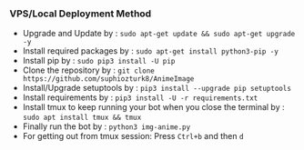 <h3><b> VPS/Local Deployment Method </b></h3>

- Upgrade and Update by :
`sudo apt-get update && sudo apt-get upgrade -y`
- Install required packages by :
`sudo apt-get install python3-pip -y`
- Install pip by :
`sudo pip3 install -U pip`
- Clone the repository by :
`git clone https://github.com/suphiozturk8/AnimeImage`
- Install/Upgrade setuptools by :
`pip3 install --upgrade pip setuptools`
- Install requirements by :
`pip3 install -U -r requirements.txt`
- Install tmux to keep running your bot when you close the terminal by :
`sudo apt install tmux && tmux`
- Finally run the bot by :
`python3 img-anime.py`
- For getting out from tmux session:
Press `Ctrl+b` and then `d`

